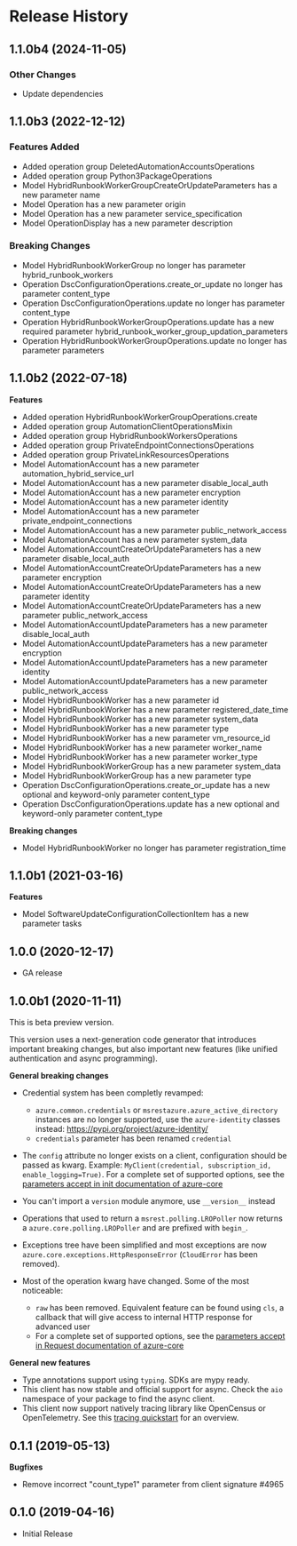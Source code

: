 # Release History

## 1.1.0b4 (2024-11-05)

### Other Changes

  - Update dependencies

## 1.1.0b3 (2022-12-12)

### Features Added

  - Added operation group DeletedAutomationAccountsOperations
  - Added operation group Python3PackageOperations
  - Model HybridRunbookWorkerGroupCreateOrUpdateParameters has a new parameter name
  - Model Operation has a new parameter origin
  - Model Operation has a new parameter service_specification
  - Model OperationDisplay has a new parameter description

### Breaking Changes

  - Model HybridRunbookWorkerGroup no longer has parameter hybrid_runbook_workers
  - Operation DscConfigurationOperations.create_or_update no longer has parameter content_type
  - Operation DscConfigurationOperations.update no longer has parameter content_type
  - Operation HybridRunbookWorkerGroupOperations.update has a new required parameter hybrid_runbook_worker_group_updation_parameters
  - Operation HybridRunbookWorkerGroupOperations.update no longer has parameter parameters

## 1.1.0b2 (2022-07-18)

**Features**

  - Added operation HybridRunbookWorkerGroupOperations.create
  - Added operation group AutomationClientOperationsMixin
  - Added operation group HybridRunbookWorkersOperations
  - Added operation group PrivateEndpointConnectionsOperations
  - Added operation group PrivateLinkResourcesOperations
  - Model AutomationAccount has a new parameter automation_hybrid_service_url
  - Model AutomationAccount has a new parameter disable_local_auth
  - Model AutomationAccount has a new parameter encryption
  - Model AutomationAccount has a new parameter identity
  - Model AutomationAccount has a new parameter private_endpoint_connections
  - Model AutomationAccount has a new parameter public_network_access
  - Model AutomationAccount has a new parameter system_data
  - Model AutomationAccountCreateOrUpdateParameters has a new parameter disable_local_auth
  - Model AutomationAccountCreateOrUpdateParameters has a new parameter encryption
  - Model AutomationAccountCreateOrUpdateParameters has a new parameter identity
  - Model AutomationAccountCreateOrUpdateParameters has a new parameter public_network_access
  - Model AutomationAccountUpdateParameters has a new parameter disable_local_auth
  - Model AutomationAccountUpdateParameters has a new parameter encryption
  - Model AutomationAccountUpdateParameters has a new parameter identity
  - Model AutomationAccountUpdateParameters has a new parameter public_network_access
  - Model HybridRunbookWorker has a new parameter id
  - Model HybridRunbookWorker has a new parameter registered_date_time
  - Model HybridRunbookWorker has a new parameter system_data
  - Model HybridRunbookWorker has a new parameter type
  - Model HybridRunbookWorker has a new parameter vm_resource_id
  - Model HybridRunbookWorker has a new parameter worker_name
  - Model HybridRunbookWorker has a new parameter worker_type
  - Model HybridRunbookWorkerGroup has a new parameter system_data
  - Model HybridRunbookWorkerGroup has a new parameter type
  - Operation DscConfigurationOperations.create_or_update has a new optional and keyword-only parameter content_type
  - Operation DscConfigurationOperations.update has a new optional and keyword-only parameter content_type

**Breaking changes**

  - Model HybridRunbookWorker no longer has parameter registration_time

## 1.1.0b1 (2021-03-16)

**Features**

  - Model SoftwareUpdateConfigurationCollectionItem has a new parameter tasks

## 1.0.0 (2020-12-17)

- GA release

## 1.0.0b1 (2020-11-11)

This is beta preview version.

This version uses a next-generation code generator that introduces important breaking changes, but also important new features (like unified authentication and async programming).

**General breaking changes**

- Credential system has been completly revamped:

  - `azure.common.credentials` or `msrestazure.azure_active_directory` instances are no longer supported, use the `azure-identity` classes instead: https://pypi.org/project/azure-identity/
  - `credentials` parameter has been renamed `credential`

- The `config` attribute no longer exists on a client, configuration should be passed as kwarg. Example: `MyClient(credential, subscription_id, enable_logging=True)`. For a complete set of
  supported options, see the [parameters accept in init documentation of azure-core](https://github.com/Azure/azure-sdk-for-python/blob/main/sdk/core/azure-core/CLIENT_LIBRARY_DEVELOPER.md#available-policies)
- You can't import a `version` module anymore, use `__version__` instead
- Operations that used to return a `msrest.polling.LROPoller` now returns a `azure.core.polling.LROPoller` and are prefixed with `begin_`.
- Exceptions tree have been simplified and most exceptions are now `azure.core.exceptions.HttpResponseError` (`CloudError` has been removed).
- Most of the operation kwarg have changed. Some of the most noticeable:

  - `raw` has been removed. Equivalent feature can be found using `cls`, a callback that will give access to internal HTTP response for advanced user
  - For a complete set of
  supported options, see the [parameters accept in Request documentation of azure-core](https://github.com/Azure/azure-sdk-for-python/blob/main/sdk/core/azure-core/CLIENT_LIBRARY_DEVELOPER.md#available-policies)

**General new features**

- Type annotations support using `typing`. SDKs are mypy ready.
- This client has now stable and official support for async. Check the `aio` namespace of your package to find the async client.
- This client now support natively tracing library like OpenCensus or OpenTelemetry. See this [tracing quickstart](https://github.com/Azure/azure-sdk-for-python/tree/main/sdk/core/azure-core-tracing-opentelemetry) for an overview.

## 0.1.1 (2019-05-13)

**Bugfixes**

  - Remove incorrect "count_type1" parameter from client signature
    #4965

## 0.1.0 (2019-04-16)

  - Initial Release
